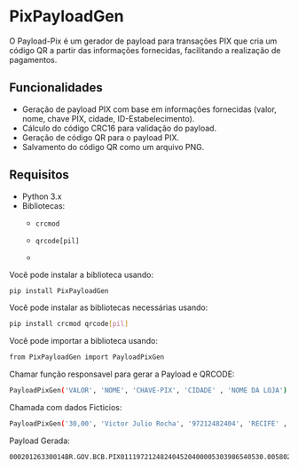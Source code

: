 # PixPayloadGen

O Payload-Pix é um gerador de payload para transações PIX que cria um código QR a partir das informações fornecidas, facilitando a realização de pagamentos.

## Funcionalidades

- Geração de payload PIX com base em informações fornecidas (valor, nome, chave PIX, cidade, ID-Estabelecimento).
- Cálculo do código CRC16 para validação do payload.
- Geração de código QR para o payload PIX.
- Salvamento do código QR como um arquivo PNG.

## Requisitos

- Python 3.x
- Bibliotecas:
  - `crcmod`
  - `qrcode[pil]`
 
  - 
Você pode instalar a biblioteca usando:

```sh
pip install PixPayloadGen
```


Você pode instalar as bibliotecas necessárias usando:

```sh
pip install crcmod qrcode[pil]
```


Você pode importar a biblioteca usando:

```sh
from PixPayloadGen import PayloadPixGen
```


Chamar função responsavel para gerar a Payload e QRCODE:

```sh
PayloadPixGen('VALOR', 'NOME', 'CHAVE-PIX', 'CIDADE' , 'NOME DA LOJA')
```


Chamada com dados Ficticios:

```sh
PayloadPixGen('30,00', 'Victor Julio Rocha', '97212482404', 'RECIFE' , 'VIPSURF')
```

Payload Gerada:

```sh
00020126330014BR.GOV.BCB.PIX011197212482404520400005303986540530.005802BR5918Victor Julio Rocha6006RECIFE62110507VIPSURF630425A1
```




